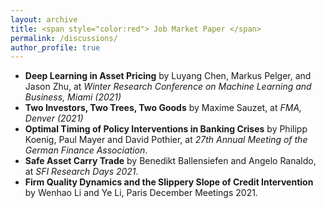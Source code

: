 ```yaml
---
layout: archive
title: <span style="color:red"> Job Market Paper </span>
permalink: /discussions/
author_profile: true
---
```


* **Deep Learning in Asset Pricing** by Luyang Chen, Markus Pelger, and Jason Zhu, at *Winter Research Conference on Machine Learning and Business, Miami (2021)*
* **Two Investors, Two Trees, Two Goods** by Maxime Sauzet, at *FMA, Denver (2021)*
* **Optimal Timing of Policy Interventions in Banking Crises** by Philipp Koenig, Paul Mayer and David Pothier, at *27th Annual Meeting of the German Finance Association*.
* **Safe Asset Carry Trade** by Benedikt Ballensiefen and Angelo Ranaldo, at *SFI Research Days 2021*.
* **Firm Quality Dynamics and the Slippery Slope of Credit Intervention** by Wenhao Li and Ye Li, Paris December Meetings 2021. 
